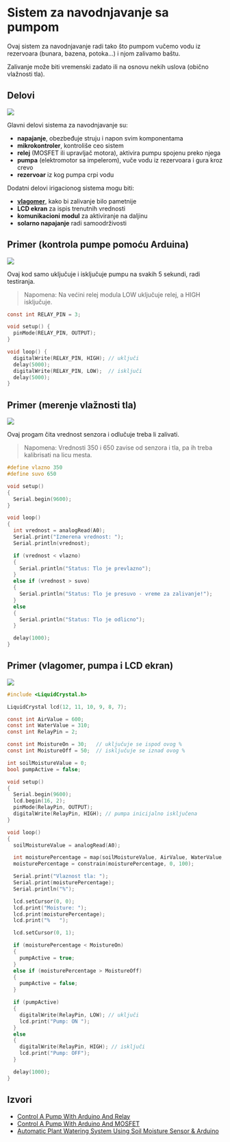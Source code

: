 # Sistem za navodnjavanje sa pumpom

Ovaj sistem za navodnjavanje radi tako što pumpom vučemo vodu iz rezervoara (bunara, bazena, potoka...) i njom zalivamo baštu.

Zalivanje može biti vremenski zadato ili na osnovu nekih uslova (obično vlažnosti tla).

## Delovi

![](../slike/navodnjavanje-sa-pumpom.webp)

Glavni delovi sistema za navodnjavanje su:
- **napajanje**, obezbeđuje struju i napon svim komponentama
- **mikrokontroler**, kontroliše ceo sistem
- **relej** (MOSFET ili upravljač motora), aktivira pumpu spojenu preko njega
- **pumpa** (elektromotor sa impelerom), vuče vodu iz rezervoara i gura kroz crevo
- **rezervoar** iz kog pumpa crpi vodu

Dodatni delovi irigacionog sistema mogu biti:
- **[vlagomer](vlagomer.md)**, kako bi zalivanje bilo pametnije
- **LCD ekran** za ispis trenutnih vrednosti
- **komunikacioni modul** za aktiviranje na daljinu
- **solarno napajanje** radi samoodrživosti

## Primer (kontrola pumpe pomoću Arduina)

![](../slike/arduino-pump-wiring-diagram.jpg)

Ovaj kod samo uključuje i isključuje pumpu na svakih 5 sekundi, radi testiranja.

> Napomena: Na većini relej modula LOW uključuje relej, a HIGH isključuje.

```c
const int RELAY_PIN = 3;

void setup() {
  pinMode(RELAY_PIN, OUTPUT);
}

void loop() {
  digitalWrite(RELAY_PIN, HIGH); // uključi
  delay(5000);
  digitalWrite(RELAY_PIN, LOW);  // isključi
  delay(5000);
}
```

## Primer (merenje vlažnosti tla)

![](../slike/vlagomer.png)

Ovaj progam čita vrednost senzora i odlučuje treba li zalivati.

> Napomena: Vrednosti 350 i 650 zavise od senzora i tla, pa ih treba kalibrisati na licu mesta.

```c
#define vlazno 350
#define suvo 650

void setup()
{
  Serial.begin(9600);
}

void loop()
{
  int vrednost = analogRead(A0);
  Serial.print("Izmerena vrednost: ");
  Serial.println(vrednost);

  if (vrednost < vlazno)
  {
    Serial.println("Status: Tlo je prevlazno");
  }
  else if (vrednost > suvo)
  {
    Serial.println("Status: Tlo je presuvo - vreme za zalivanje!");
  }
  else
  {
    Serial.println("Status: Tlo je odlicno");
  }

  delay(1000);
}
```

## Primer (vlagomer, pumpa i LCD ekran)

![](../slike/sistem-za-navodnjavanje.jpg)

```c
#include <LiquidCrystal.h>

LiquidCrystal lcd(12, 11, 10, 9, 8, 7);

const int AirValue = 600;
const int WaterValue = 310;
const int RelayPin = 2;

const int MoistureOn = 30;   // uključuje se ispod ovog %
const int MoistureOff = 50;  // isključuje se iznad ovog %

int soilMoistureValue = 0;
bool pumpActive = false;

void setup()
{
  Serial.begin(9600);
  lcd.begin(16, 2);
  pinMode(RelayPin, OUTPUT);
  digitalWrite(RelayPin, HIGH); // pumpa inicijalno isključena
}

void loop()
{
  soilMoistureValue = analogRead(A0);

  int moisturePercentage = map(soilMoistureValue, AirValue, WaterValue, 0, 100);
  moisturePercentage = constrain(moisturePercentage, 0, 100);

  Serial.print("Vlaznost tla: ");
  Serial.print(moisturePercentage);
  Serial.println("%");

  lcd.setCursor(0, 0);
  lcd.print("Moisture: ");
  lcd.print(moisturePercentage);
  lcd.print("%   ");

  lcd.setCursor(0, 1);

  if (moisturePercentage < MoistureOn)
  {
    pumpActive = true;
  }
  else if (moisturePercentage > MoistureOff)
  {
    pumpActive = false;
  }

  if (pumpActive)
  {
    digitalWrite(RelayPin, LOW); // uključi
    lcd.print("Pump: ON ");
  }
  else
  {
    digitalWrite(RelayPin, HIGH); // isključi
    lcd.print("Pump: OFF");
  }

  delay(1000);
}
```

## Izvori
- [Control A Pump With Arduino And Relay](https://arduinogetstarted.com/tutorials/arduino-controls-pump)
- [Control A Pump With Arduino And MOSFET](https://www.makerguides.com/how-to-control-a-water-pump-with-arduino/)
- [Automatic Plant Watering System Using Soil Moisture Sensor & Arduino](https://www.instructables.com/Automatic-Plant-Watering-System-Using-Soil-Moistur/)
